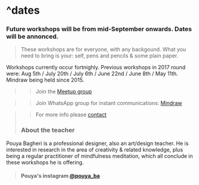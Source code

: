 # ^dates

### Future workshops will be from mid-September onwards. Dates will be annonced. 

> These workshops are for everyone, with any backgound. What you need to bring is your: self, pens and pencils & some plain paper.

Workshops currently occur fortnighly. Previous workshops in 2017 round were: Aug 5th / July 20th / July 6th / June 22nd / June 8th / May 11th. Mindraw being held since 2015.

>> Join the [Meetup group](https://www.meetup.com/mindraw/)

>> Join WhatsApp group for instant communications: [Mindraw](https://chat.whatsapp.com/ELRibWY2kTS5O36ZY6oHp2)

>> For more info please [contact](mailto:pouyaxyz@gmail.com)
>
> ### About the teacher
Pouya Bagheri is a professional designer, also an art/design teacher. He is interested in research in the area of creativity & related knowledge, plus being a regular practitioner of mindfulness meditation, which all conclude in these workshops he is offering.
> #### Pouya's instagram [@pouya_ba](https://www.instagram.com/pouya_ba)
